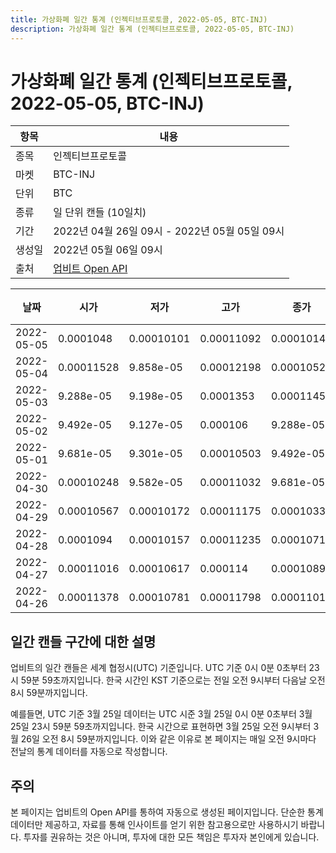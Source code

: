 ```yaml
---
title: 가상화폐 일간 통계 (인젝티브프로토콜, 2022-05-05, BTC-INJ)
description: 가상화폐 일간 통계 (인젝티브프로토콜, 2022-05-05, BTC-INJ)
---
```



가상화폐 일간 통계 (인젝티브프로토콜, 2022-05-05, BTC-INJ)
===

|항목|내용|
|--|--|
|종목|인젝티브프로토콜|
|마켓|BTC-INJ|
|단위|BTC|
|종류|일 단위 캔들 (10일치)|
|기간|2022년 04월 26일 09시 - 2022년 05월 05일 09시|
|생성일|2022년 05월 06일 09시|
|출처|[업비트 Open API](https://docs.upbit.com)|


|날짜|시가|저가|고가|종가|비고|
|--|--|--|--|--|--|
|2022-05-05|0.0001048|0.00010101|0.00011092|0.00010143|    |
|2022-05-04|0.00011528|9.858e-05|0.00012198|0.00010521|    |
|2022-05-03|9.288e-05|9.198e-05|0.0001353|0.00011452|    |
|2022-05-02|9.492e-05|9.127e-05|0.000106|9.288e-05|    |
|2022-05-01|9.681e-05|9.301e-05|0.00010503|9.492e-05|    |
|2022-04-30|0.00010248|9.582e-05|0.00011032|9.681e-05|    |
|2022-04-29|0.00010567|0.00010172|0.00011175|0.0001033|    |
|2022-04-28|0.0001094|0.00010157|0.00011235|0.00010711|    |
|2022-04-27|0.00011016|0.00010617|0.000114|0.00010896|    |
|2022-04-26|0.00011378|0.00010781|0.00011798|0.00011016|    |


일간 캔들 구간에 대한 설명
---


업비트의 일간 캔들은 세계 협정시(UTC) 기준입니다. 
UTC 기준 0시 0분 0초부터 23시 59분 59초까지입니다. 
한국 시간인 KST 기준으로는 전일 오전 9시부터 다음날 오전 8시 59분까지입니다. 


예를들면, UTC 기준 3월 25일 데이터는 UTC 시준 3월 25일 0시 0분 0초부터 3월 25일 23시 59분 59초까지입니다. 
한국 시간으로 표현하면 3월 25일 오전 9시부터 3월 26일 오전 8시 59분까지입니다. 
이와 같은 이유로 본 페이지는 매일 오전 9시마다 전날의 통계 데이터를 자동으로 작성합니다. 


주의
---


본 페이지는 업비트의 Open API를 통하여 자동으로 생성된 페이지입니다. 
단순한 통계 데이터만 제공하고, 자료를 통해 인사이트를 얻기 위한 참고용으로만 사용하시기 바랍니다. 
투자를 권유하는 것은 아니며, 투자에 대한 모든 책임은 투자자 본인에게 있습니다. 
